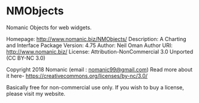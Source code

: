 # NMObjects
Nomanic Objects for web widgets.

Homepage: http://www.nomanic.biz/NMObjects/
Description: A Charting and Interface Package
Version: 4.75
Author: Neil Oman
Author URI: http://www.nomanic.biz/
License: Attribution-NonCommercial 3.0 Unported (CC BY-NC 3.0)

Copyright 2018  Nomanic  (email : nomanic99@gmail.com)
Read more about it here-
https://creativecommons.org/licenses/by-nc/3.0/

Basically free for non-commercial use only.
If you wish to buy a license, please visit my website.
